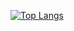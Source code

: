 [![Top Langs](https://github-readme-stats.vercel.app/api/top-langs/?username=OkeLDF&layout=donut)](https://github.com/anuraghazra/github-readme-stats)
